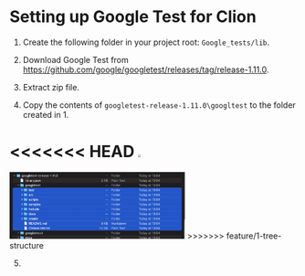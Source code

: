 # Setting up Google Test for Clion

1. Create the following folder in your project root: `Google_tests/lib`.

2. Download Google Test from https://github.com/google/googletest/releases/tag/release-1.11.0. 

3. Extract zip file.

4. Copy the contents of `googletest-release-1.11.0\googltest` to the folder created in 1.

<<<<<<< HEAD
   <img src="/Users/paul/Repos/tree/wiki/images/Screenshot 2021-12-30 at 13.08.13.png" style="zoom:30%;" />
=======
   <img src="images/Screenshot 2021-12-30 at 13.08.13.png" style="zoom:30%;" />
>>>>>>> feature/1-tree-structure

5. 